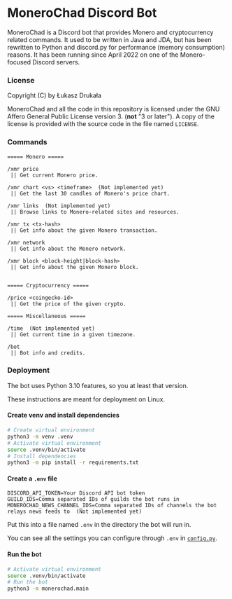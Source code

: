# MoneroChad Discord Bot
MoneroChad is a Discord bot that provides Monero and cryptocurrency related commands.
It used to be written in Java and JDA, but has been rewritten to Python and discord.py
for performance (memory consumption) reasons. It has been running since April 2022
on one of the Monero-focused Discord servers.

### License

Copyright (C) by Łukasz Drukała

MoneroChad and all the code in this repository is licensed under the GNU Affero General Public License version 3.
(**not** "3 or later"). A copy of the license is provided with the source code in the file named `LICENSE`.

### Commands
```
===== Monero =====

/xmr price
 || Get current Monero price.

/xmr chart <vs> <timeframe>  (Not implemented yet)
 || Get the last 30 candles of Monero's price chart.

/xmr links  (Not implemented yet)
 || Browse links to Monero-related sites and resources.

/xmr tx <tx-hash>
 || Get info about the given Monero transaction.

/xmr network
 || Get info about the Monero network.

/xmr block <block-height|block-hash>
 || Get info about the given Monero block.


===== Cryptocurrency =====

/price <coingecko-id>
 || Get the price of the given crypto.

===== Miscellaneous =====

/time  (Not implemented yet)
 || Get current time in a given timezone.

/bot
 || Bot info and credits.
```

### Deployment

The bot uses Python 3.10 features, so you at least that version.

These instructions are meant for deployment on Linux.

#### Create venv and install dependencies
```sh
# Create virtual environment
python3 -m venv .venv
# Activate virtual environment
source .venv/bin/activate
# Install dependencies
python3 -m pip install -r requirements.txt
```

#### Create a `.env` file
```
DISCORD_API_TOKEN=Your Discord API bot token
GUILD_IDS=Comma separated IDs of guilds the bot runs in
MONEROCHAD_NEWS_CHANNEL_IDS=Comma separated IDs of channels the bot relays news feeds to  (Not implemented yet)
```
Put this into a file named `.env` in the directory the bot will run in.

You can see all the settings you can configure through `.env` in [`config.py`](monerochad/config.py).

#### Run the bot
```sh
# Activate virtual environment
source .venv/bin/activate
# Run the bot
python3 -m monerochad.main
```
